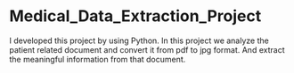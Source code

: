 # Medical_Data_Extraction_Project
I developed this project by using Python. In this project we analyze the patient related document and convert it from pdf to jpg format. And extract the meaningful information from that document.
